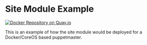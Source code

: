 Site Module Example
===================
[![Docker Repository on Quay.io](https://quay.io/repository/danieldreier/docker-puppet-site-example/status "Docker Repository on Quay.io")](https://quay.io/repository/danieldreier/docker-puppet-site-example)

This is an example of how the site module would be deployed for a Docker/CoreOS based puppetmaster.
